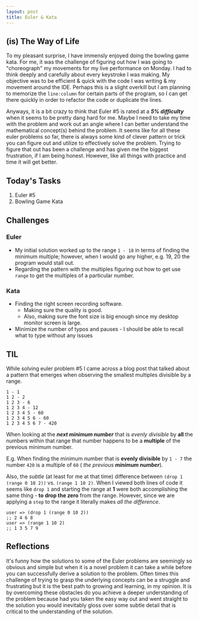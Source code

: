```yaml
---
layout: post
title: Euler & Kata
---
```


## (is) The Way of Life

To my pleasant surprise, I have immensly enjoyed doing the bowling game kata. For me, it was the challenge of figuring out how I was going to "choreograph" my movements for my live performance on Monday. I had to think deeply and carefully about every keystroke I was making. My objective was to be efficient & quick with the code I was writing & my movement around the IDE. Perhaps this is a slight overkill but I am planning to memorize the `line:column` for certain parts of the program, so I can get there quickly in order to refactor the code or duplicate the lines. 

Anyways, it is a bit crazy to think that Euler #5 is rated at a **_5% difficulty_** when it seems to be pretty dang hard for me. Maybe I need to take my time with the problem and work out an angle where I can better understand the mathematical concept(s) behind the problem. It seems like for all these euler problems so far, there is always some kind of clever pattern or trick you can figure out and utilize to effectively solve the problem. Trying to figure that out has been a challenge and has given me the biggest frustration, if I am being honest. However, like all things with practice and time it will get better. 

## Today's Tasks
1. Euler #5
2. Bowling Game Kata 

## Challenges

### Euler 
- My initial solution worked up to the range `1 - 18` in terms of finding the minimum multiple; however, when I would go any higher, e.g. 19, 20 the program would stall out. 
- Regarding the pattern with the multiples figuring out how to get use `range` to get the multiples of a particular number. 

### Kata 

- Finding the right screen recording software. 
  - Making sure the quality is good. 
  - Also, making sure the font size is big enough since my desktop monitor screen is large. 
- Minimize the number of typos and pauses - I should be able to recall what to type without any issues 

## TIL

While solving euler problem #5 I came across a blog post that talked about a pattern that emerges when observing the smallest multiples divisible by a range. 
```
1 - 1
1 2 - 2
1 2 3 - 6
1 2 3 4 - 12
1 2 3 4 5 - 60
1 2 3 4 5 6 - 60
1 2 3 4 5 6 7 - 420
```
When looking at the **_next minimum number_** that is _evenly divisible_ by **all** the numbers within that range that number happens to be a **multiple** of the previous minimum number.

E.g. When finding the minimum number that is **evenly divisible** by `1 - 7` the number `420` is a multiple of `60` ( _the previous **minimum number**_). 

Also, the _subtle_ (at least for me at that time) difference between `(drop 1 (range 0 10 2))` vs. `(range 1 10 2)`. When I viewed both lines of code it seems like `drop 1` and starting the range at **1** were both accomplishing the same thing - **to drop the zero** from the range. However, since we are applying a `step` to the range it literally makes _all the difference_. 

```
user => (drop 1 (range 0 10 2))
;; 2 4 6 8 
user => (range 1 10 2)
;; 1 3 5 7 9
```



## Reflections

It's funny how the solutions to some of the Euler problems are seemingly so obvious and simple but when it is a novel problem it can take a while before you can successfully derive a solution to the problem. Often times this challenge of trying to grasp the underlying concepts can be a struggle and frustrating but it is the best path to growing and learning, in my opinion. It is by overcoming these obstacles do you achieve a deeper understanding of the problem because had you taken the easy way out and went straight to the solution you would inevitably gloss over some subtle detail that is critical to the understanding of the solution.
